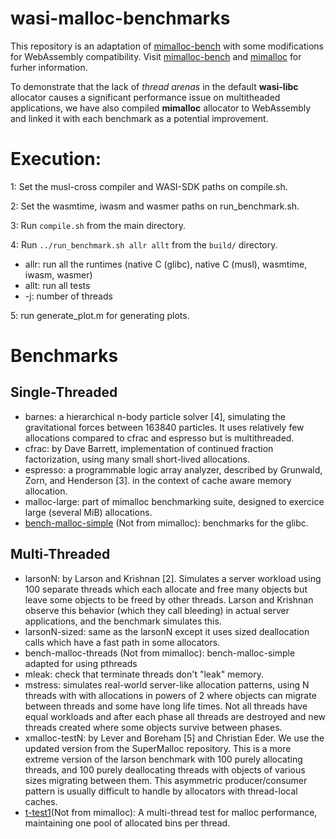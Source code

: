 # wasi-malloc-benchmarks

This repository is an adaptation of [mimalloc-bench](https://github.com/daanx/mimalloc-bench/tree/master) with some modifications for WebAssembly compatibility. Visit [mimalloc-bench](https://github.com/daanx/mimalloc-bench/tree/master) and [mimalloc](https://github.com/microsoft/mimalloc) for furher information.

To demonstrate that the lack of *thread arenas* in the default **wasi-libc** allocator causes a significant performance issue on multitheaded applications, we have also compiled **mimalloc** allocator to WebAssembly and linked it with each benchmark as a potential improvement.

# Execution:

1: Set the musl-cross compiler and WASI-SDK paths on compile.sh.

2: Set the wasmtime, iwasm and wasmer paths on run_benchmark.sh.

3: Run ```compile.sh``` from the main directory.

4: Run ```../run_benchmark.sh allr allt``` from the ```build/``` directory.
  - allr: run all the runtimes (native C (glibc), native C (musl), wasmtime, iwasm, wasmer)
  - allt: run all tests
  - -j: number of threads

5: run generate_plot.m for generating plots.

# Benchmarks
## Single-Threaded

- barnes: a hierarchical n-body particle solver [4], simulating the gravitational forces between 163840 particles. It uses relatively few allocations compared to cfrac and espresso but is multithreaded.
- cfrac: by Dave Barrett, implementation of continued fraction factorization, using many small short-lived allocations.
- espresso: a programmable logic array analyzer, described by Grunwald, Zorn, and Henderson [3]. in the context of cache aware memory allocation.
- malloc-large: part of mimalloc benchmarking suite, designed to exercice large (several MiB) allocations.
- [bench-malloc-simple](https://github.com/daanx/mimalloc-bench/blob/master/bench/glibc-bench/bench-malloc-simple.c) (Not from mimalloc): benchmarks for the glibc.

## Multi-Threaded
- larsonN: by Larson and Krishnan [2]. Simulates a server workload using 100 separate threads which each allocate and free many objects but leave some objects to be freed by other threads. Larson and Krishnan observe this behavior (which they call bleeding) in actual server applications, and the benchmark simulates this.
- larsonN-sized: same as the larsonN except it uses sized deallocation calls which have a fast path in some allocators.
- bench-malloc-threads (Not from mimalloc): bench-malloc-simple adapted for using pthreads
- mleak: check that terminate threads don't "leak" memory.
- mstress: simulates real-world server-like allocation patterns, using N threads with with allocations in powers of 2
where objects can migrate between threads and some have long life times. Not all threads have equal workloads and after each phase all threads are destroyed and new threads created where some objects survive between phases.
- xmalloc-testN: by Lever and Boreham [5] and Christian Eder. We use the updated version from the SuperMalloc repository. This is a more extreme version of the larson benchmark with 100 purely allocating threads, and 100 purely deallocating threads with objects of various sizes migrating between them. This asymmetric producer/consumer pattern is usually difficult to handle by allocators with thread-local caches.
- [t-test1](https://github.com/emeryberger/Malloc-Implementations/blob/master/allocators/ptmalloc/ptmalloc3/t-test1.c)(Not from mimalloc): A multi-thread test for malloc performance, maintaining one pool of allocated bins per thread.
